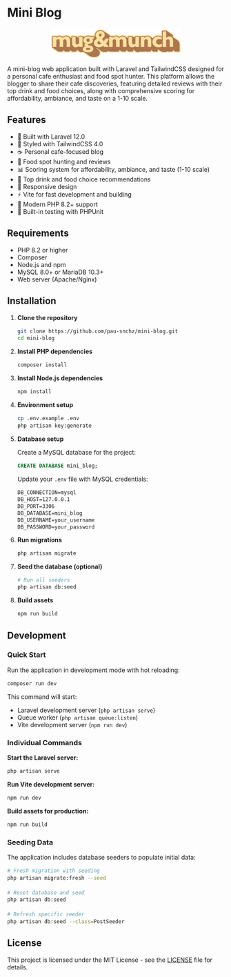 # Mini Blog

<p align="center">
  <img src="public/images/mug&munch-logo.png" alt="Mug & Munch Logo" width="300">
</p>

A mini-blog web application built with Laravel and TailwindCSS designed for a personal cafe enthusiast and food spot hunter. This platform allows the blogger to share their cafe discoveries, featuring detailed reviews with their top drink and food choices, along with comprehensive scoring for affordability, ambiance, and taste on a 1-10 scale.

## Features

- 🚀 Built with Laravel 12.0
- 🎨 Styled with TailwindCSS 4.0
- ☕ Personal cafe-focused blog
- 🍴 Food spot hunting and reviews
- 📊 Scoring system for affordability, ambiance, and taste (1-10 scale)
- 🥤 Top drink and food choice recommendations
- 📱 Responsive design
- ⚡ Vite for fast development and building
- 🔧 Modern PHP 8.2+ support
- 🧪 Built-in testing with PHPUnit

## Requirements

- PHP 8.2 or higher
- Composer
- Node.js and npm
- MySQL 8.0+ or MariaDB 10.3+
- Web server (Apache/Nginx)

## Installation

1. **Clone the repository**
   ```bash
   git clone https://github.com/pau-snchz/mini-blog.git
   cd mini-blog
   ```

2. **Install PHP dependencies**
   ```bash
   composer install
   ```

3. **Install Node.js dependencies**
   ```bash
   npm install
   ```

4. **Environment setup**
   ```bash
   cp .env.example .env
   php artisan key:generate
   ```

5. **Database setup**
   
   Create a MySQL database for the project:
   ```sql
   CREATE DATABASE mini_blog;
   ```
   
   Update your `.env` file with MySQL credentials:
   ```env
   DB_CONNECTION=mysql
   DB_HOST=127.0.0.1
   DB_PORT=3306
   DB_DATABASE=mini_blog
   DB_USERNAME=your_username
   DB_PASSWORD=your_password
   ```

6. **Run migrations**
   ```bash
   php artisan migrate
   ```

7. **Seed the database (optional)**
   ```bash
   # Run all seeders
   php artisan db:seed
   ```

8. **Build assets**
   ```bash
   npm run build
   ```

## Development

### Quick Start
Run the application in development mode with hot reloading:

```bash
composer run dev
```

This command will start:
- Laravel development server (`php artisan serve`)
- Queue worker (`php artisan queue:listen`)
- Vite development server (`npm run dev`)

### Individual Commands

**Start the Laravel server:**
```bash
php artisan serve
```

**Run Vite development server:**
```bash
npm run dev
```

**Build assets for production:**
```bash
npm run build
```

### Seeding Data

The application includes database seeders to populate initial data:

```bash
# Fresh migration with seeding
php artisan migrate:fresh --seed

# Reset database and seed
php artisan db:seed

# Refresh specific seeder
php artisan db:seed --class=PostSeeder
```

## License

This project is licensed under the MIT License - see the [LICENSE](LICENSE) file for details.
